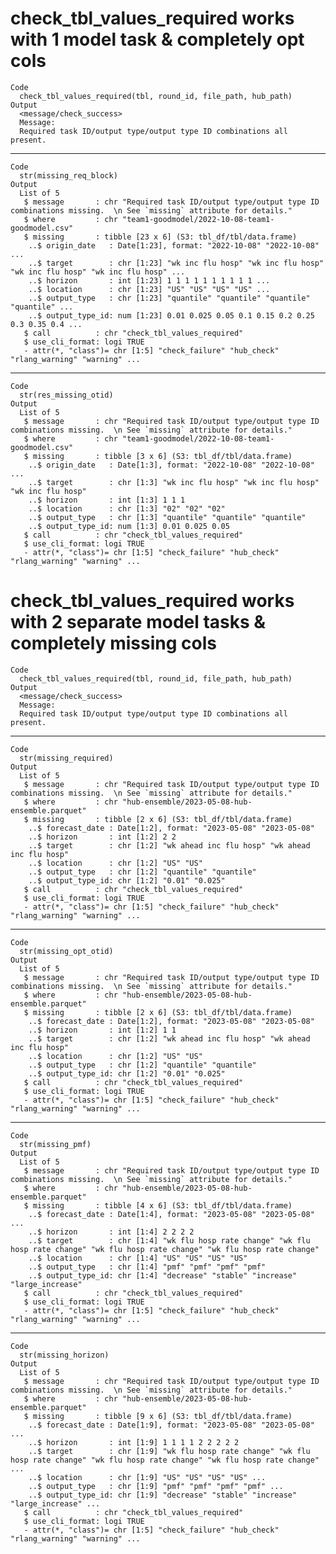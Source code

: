 # check_tbl_values_required works with 1 model task & completely opt cols

    Code
      check_tbl_values_required(tbl, round_id, file_path, hub_path)
    Output
      <message/check_success>
      Message:
      Required task ID/output type/output type ID combinations all present.

---

    Code
      str(missing_req_block)
    Output
      List of 5
       $ message       : chr "Required task ID/output type/output type ID combinations missing.  \n See `missing` attribute for details."
       $ where         : chr "team1-goodmodel/2022-10-08-team1-goodmodel.csv"
       $ missing       : tibble [23 x 6] (S3: tbl_df/tbl/data.frame)
        ..$ origin_date   : Date[1:23], format: "2022-10-08" "2022-10-08" ...
        ..$ target        : chr [1:23] "wk inc flu hosp" "wk inc flu hosp" "wk inc flu hosp" "wk inc flu hosp" ...
        ..$ horizon       : int [1:23] 1 1 1 1 1 1 1 1 1 1 ...
        ..$ location      : chr [1:23] "US" "US" "US" "US" ...
        ..$ output_type   : chr [1:23] "quantile" "quantile" "quantile" "quantile" ...
        ..$ output_type_id: num [1:23] 0.01 0.025 0.05 0.1 0.15 0.2 0.25 0.3 0.35 0.4 ...
       $ call          : chr "check_tbl_values_required"
       $ use_cli_format: logi TRUE
       - attr(*, "class")= chr [1:5] "check_failure" "hub_check" "rlang_warning" "warning" ...

---

    Code
      str(res_missing_otid)
    Output
      List of 5
       $ message       : chr "Required task ID/output type/output type ID combinations missing.  \n See `missing` attribute for details."
       $ where         : chr "team1-goodmodel/2022-10-08-team1-goodmodel.csv"
       $ missing       : tibble [3 x 6] (S3: tbl_df/tbl/data.frame)
        ..$ origin_date   : Date[1:3], format: "2022-10-08" "2022-10-08" ...
        ..$ target        : chr [1:3] "wk inc flu hosp" "wk inc flu hosp" "wk inc flu hosp"
        ..$ horizon       : int [1:3] 1 1 1
        ..$ location      : chr [1:3] "02" "02" "02"
        ..$ output_type   : chr [1:3] "quantile" "quantile" "quantile"
        ..$ output_type_id: num [1:3] 0.01 0.025 0.05
       $ call          : chr "check_tbl_values_required"
       $ use_cli_format: logi TRUE
       - attr(*, "class")= chr [1:5] "check_failure" "hub_check" "rlang_warning" "warning" ...

# check_tbl_values_required works with 2 separate model tasks & completely missing cols

    Code
      check_tbl_values_required(tbl, round_id, file_path, hub_path)
    Output
      <message/check_success>
      Message:
      Required task ID/output type/output type ID combinations all present.

---

    Code
      str(missing_required)
    Output
      List of 5
       $ message       : chr "Required task ID/output type/output type ID combinations missing.  \n See `missing` attribute for details."
       $ where         : chr "hub-ensemble/2023-05-08-hub-ensemble.parquet"
       $ missing       : tibble [2 x 6] (S3: tbl_df/tbl/data.frame)
        ..$ forecast_date : Date[1:2], format: "2023-05-08" "2023-05-08"
        ..$ horizon       : int [1:2] 2 2
        ..$ target        : chr [1:2] "wk ahead inc flu hosp" "wk ahead inc flu hosp"
        ..$ location      : chr [1:2] "US" "US"
        ..$ output_type   : chr [1:2] "quantile" "quantile"
        ..$ output_type_id: chr [1:2] "0.01" "0.025"
       $ call          : chr "check_tbl_values_required"
       $ use_cli_format: logi TRUE
       - attr(*, "class")= chr [1:5] "check_failure" "hub_check" "rlang_warning" "warning" ...

---

    Code
      str(missing_opt_otid)
    Output
      List of 5
       $ message       : chr "Required task ID/output type/output type ID combinations missing.  \n See `missing` attribute for details."
       $ where         : chr "hub-ensemble/2023-05-08-hub-ensemble.parquet"
       $ missing       : tibble [2 x 6] (S3: tbl_df/tbl/data.frame)
        ..$ forecast_date : Date[1:2], format: "2023-05-08" "2023-05-08"
        ..$ horizon       : int [1:2] 1 1
        ..$ target        : chr [1:2] "wk ahead inc flu hosp" "wk ahead inc flu hosp"
        ..$ location      : chr [1:2] "US" "US"
        ..$ output_type   : chr [1:2] "quantile" "quantile"
        ..$ output_type_id: chr [1:2] "0.01" "0.025"
       $ call          : chr "check_tbl_values_required"
       $ use_cli_format: logi TRUE
       - attr(*, "class")= chr [1:5] "check_failure" "hub_check" "rlang_warning" "warning" ...

---

    Code
      str(missing_pmf)
    Output
      List of 5
       $ message       : chr "Required task ID/output type/output type ID combinations missing.  \n See `missing` attribute for details."
       $ where         : chr "hub-ensemble/2023-05-08-hub-ensemble.parquet"
       $ missing       : tibble [4 x 6] (S3: tbl_df/tbl/data.frame)
        ..$ forecast_date : Date[1:4], format: "2023-05-08" "2023-05-08" ...
        ..$ horizon       : int [1:4] 2 2 2 2
        ..$ target        : chr [1:4] "wk flu hosp rate change" "wk flu hosp rate change" "wk flu hosp rate change" "wk flu hosp rate change"
        ..$ location      : chr [1:4] "US" "US" "US" "US"
        ..$ output_type   : chr [1:4] "pmf" "pmf" "pmf" "pmf"
        ..$ output_type_id: chr [1:4] "decrease" "stable" "increase" "large_increase"
       $ call          : chr "check_tbl_values_required"
       $ use_cli_format: logi TRUE
       - attr(*, "class")= chr [1:5] "check_failure" "hub_check" "rlang_warning" "warning" ...

---

    Code
      str(missing_horizon)
    Output
      List of 5
       $ message       : chr "Required task ID/output type/output type ID combinations missing.  \n See `missing` attribute for details."
       $ where         : chr "hub-ensemble/2023-05-08-hub-ensemble.parquet"
       $ missing       : tibble [9 x 6] (S3: tbl_df/tbl/data.frame)
        ..$ forecast_date : Date[1:9], format: "2023-05-08" "2023-05-08" ...
        ..$ horizon       : int [1:9] 1 1 1 1 2 2 2 2 2
        ..$ target        : chr [1:9] "wk flu hosp rate change" "wk flu hosp rate change" "wk flu hosp rate change" "wk flu hosp rate change" ...
        ..$ location      : chr [1:9] "US" "US" "US" "US" ...
        ..$ output_type   : chr [1:9] "pmf" "pmf" "pmf" "pmf" ...
        ..$ output_type_id: chr [1:9] "decrease" "stable" "increase" "large_increase" ...
       $ call          : chr "check_tbl_values_required"
       $ use_cli_format: logi TRUE
       - attr(*, "class")= chr [1:5] "check_failure" "hub_check" "rlang_warning" "warning" ...

